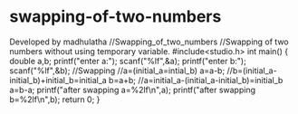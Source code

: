 # swapping-of-two-numbers
Developed by madhulatha
//Swapping_of_two_numbers
//Swapping of two numbers without using temporary variable.
#include<studio.h>
int main()
{
double a,b;
printf("enter a:");
scanf("%lf",&a);
printf("enter b:");
scanf("%lf",&b);
//Swapping
//a=(initial_a=intial_b)
a=a-b;
//b=(initial_a-initial_b)+initial_b=initial_a
b=a+b;
//a=initial_a-(initial_a-initial_b)=initial_b
a=b-a;
printf("after swapping a=%2lf\n",a);
printf("after swapping b=%2lf\n",b);
return 0;
}
